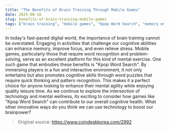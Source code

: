 ```yaml
---
title: "The Benefits of Brain Training Through Mobile Games"
date: 2025-08-16
slug: benefits-of-brain-training-mobile-games
tags: ["brain training", "mobile games", "Kpop Word Search", "memory enhancement"]
---
```

In today's fast-paced digital world, the importance of brain training cannot be overstated. Engaging in activities that challenge our cognitive abilities can enhance memory, improve focus, and even relieve stress. Mobile games, particularly those that require word recognition and problem-solving, serve as an excellent platform for this kind of mental exercise. 
One such game that embodies these benefits is "Kpop Word Search". By immersing players in a fun and interactive environment, it not only entertains but also promotes cognitive skills through word puzzles that require quick thinking and pattern recognition. This makes it a perfect choice for anyone looking to enhance their mental agility while enjoying quality leisure time. 
As we continue to explore the intersection of technology and mental wellness, its exciting to consider how games like "Kpop Word Search" can contribute to our overall cognitive health. What other innovative ways do you think we can use technology to boost our brainpower?

> Original source: https://www.coindeskkorea.com/2992